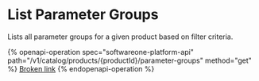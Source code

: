 # List Parameter Groups

Lists all parameter groups for a given product based on filter criteria.

{% openapi-operation spec="softwareone-platform-api" path="/v1/catalog/products/{productId}/parameter-groups" method="get" %}
[Broken link](broken-reference)
{% endopenapi-operation %}
